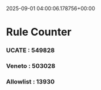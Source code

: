 2025-09-01 04:00:06.178756+00:00
# Rule Counter 
 ### UCATE : 549828

 ### Veneto : 503028

 ### Allowlist : 13930